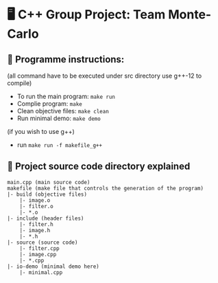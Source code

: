 # 🖥️ C++ Group Project: Team Monte-Carlo

## 🧪 Programme instructions:

(all command have to be executed under src directory use g++-12 to compile)

+ To run the main program: `make run`
+ Complie program: `make`
+ Clean objective files: `make clean`
+ Run minimal demo: `make demo`

(if you wish to use  g++)
+ run `make run -f makefile_g++`

## 🔎 Project source code directory explained

```
main.cpp (main source code)
makefile (make file that controls the generation of the program)
|- build (objective files)
    |- image.o
    |- filter.o
    |- *.o
|- include (header files)
    |- filter.h
    |- image.h
    |- *.h
|- source (source code)
    |- filter.cpp
    |- image.cpp
    |- *.cpp
|- io-demo (minimal demo here)
    |- minimal.cpp
```

